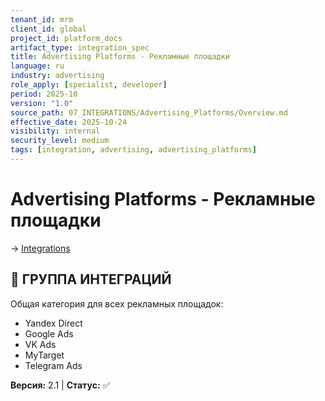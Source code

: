 ```yaml
---
tenant_id: mrm
client_id: global
project_id: platform_docs
artifact_type: integration_spec
title: Advertising Platforms - Рекламные площадки
language: ru
industry: advertising
role_apply: [specialist, developer]
period: 2025-10
version: "1.0"
source_path: 07_INTEGRATIONS/Advertising_Platforms/Overview.md
effective_date: 2025-10-24
visibility: internal
security_level: medium
tags: [integration, advertising, advertising_platforms]
---
```


# Advertising Platforms - Рекламные площадки

→ [Integrations](../_README.md)

## 🎯 ГРУППА ИНТЕГРАЦИЙ
Общая категория для всех рекламных площадок:
- Yandex Direct
- Google Ads
- VK Ads
- MyTarget
- Telegram Ads

**Версия:** 2.1 | **Статус:** ✅


